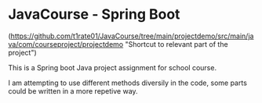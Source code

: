 # JavaCourse - Spring Boot

(https://github.com/t1rate01/JavaCourse/tree/main/projectdemo/src/main/java/com/courseproject/projectdemo "Shortcut to relevant part of the project")

This is a Spring boot Java project assignment for school course.

I am attempting to use different methods diversily in the code, 
some parts could be written in a more repetive way.
